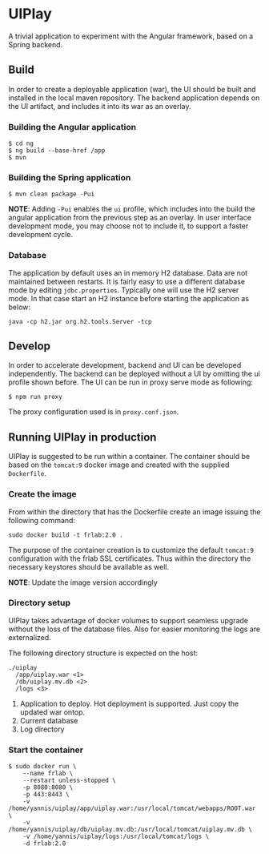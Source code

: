 # UIPlay

A trivial application to experiment with the Angular framework, based on a Spring backend.

## Build

In order to create a deployable application (war), the UI should be built and installed in the local maven repository. 
The backend application depends on the UI artifact, and includes it into its war as an overlay. 

### Building the Angular application

    $ cd ng
    $ ng build --base-href /app
    $ mvn
    
### Building the Spring application

    $ mvn clean package -Pui
    
**NOTE**: Adding `-Pui` enables the `ui` profile, which includes into the build the angular application from the previous step 
as an overlay. In user interface development mode, you may choose not to include it, to support a faster development cycle. 

### Database

The application by default uses an in memory H2 database. Data are not maintained between restarts. It is fairly easy to use
a different database mode by editing `jdbc.properties`. Typically one will use the H2 server mode. In that case start an H2
instance before starting the application as below:
    
    java -cp h2.jar org.h2.tools.Server -tcp
    
## Develop

In order to accelerate development, backend and UI can be developed independently. The backend
can be deployed without a UI by omitting the ui profile shown before. The UI can be run in proxy 
serve mode as following:

    $ npm run proxy
    
The proxy configuration used is in `proxy.conf.json`.

## Running UIPlay in production

UIPlay is suggested to be run within a container. The container should be based
on the `tomcat:9` docker image and created with the supplied `Dockerfile`.

### Create the image

From within the directory that has the Dockerfile create an image issuing the
following command:

    sudo docker build -t frlab:2.0 .

The purpose of the container creation is to customize the default `tomcat:9`
configuration with the frlab SSL certificates. Thus within the directory
the necessary keystores should be available as well.

**NOTE**: Update the image version accordingly

### Directory setup

UIPlay takes advantage of docker volumes to support seamless upgrade without
the loss of the database files.  Also for easier monitoring the logs are
externalized.

The following directory structure is expected on the host:

```
./uiplay
  /app/uiplay.war <1>
  /db/uiplay.mv.db <2>
  /logs <3>
```

1. Application to deploy. Hot deployment is supported. Just copy the updated war ontop.
2. Current database
3. Log directory

### Start the container

```
$ sudo docker run \
    --name frlab \
    --restart unless-stopped \
    -p 8080:8080 \
    -p 443:8443 \
    -v /home/yannis/uiplay/app/uiplay.war:/usr/local/tomcat/webapps/ROOT.war \
    -v /home/yannis/uiplay/db/uiplay.mv.db:/usr/local/tomcat/uiplay.mv.db \
    -v /home/yannis/uiplay/logs:/usr/local/tomcat/logs \
    -d frlab:2.0
```
